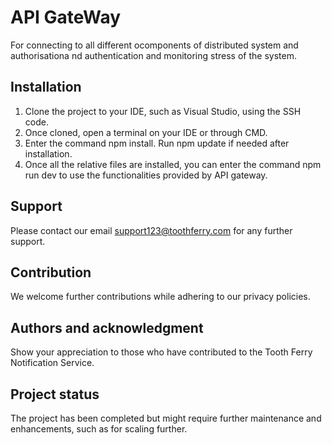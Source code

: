 # API GateWay

For connecting to all different ocomponents of distributed system and authorisationa nd authentication and monitoring stress of the system.

## Installation
1. Clone the project to your IDE, such as Visual Studio, using the SSH code.
2. Once cloned, open a terminal on your IDE or through CMD.
3. Enter the command npm install. Run npm update if needed after installation.
4. Once all the relative files are installed, you can enter the command npm run dev to use the functionalities provided by API gateway.


## Support
Please contact our email support123@toothferry.com for any further support.

## Contribution
We welcome further contributions while adhering to our privacy policies.

## Authors and acknowledgment
Show your appreciation to those who have contributed to the Tooth Ferry Notification Service.

## Project status
The project has been completed but might require further maintenance and enhancements, such as for scaling further.
